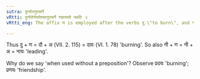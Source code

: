```yaml
---
sutra: दुन्योरनुपसर्गे
vRtti: दुनोतेर्नयतेश्चानुपसर्गे णप्रत्ययो भवति ॥
vRtti_eng: The affix ण is employed after the verbs दु \"to burn\", and नी \"to lead\", when used without a preposition.

---
```

Thus दु + ण = दौ + अ (VII. 2. 115) = दावः (VI. 1. 78) 'burning'. So also नी + ण = नी + अ = नायः 'leading'.

Why do we say 'when used without a preposition'? Observe प्रदयः 'burning'; प्रणयः 'friendship'.